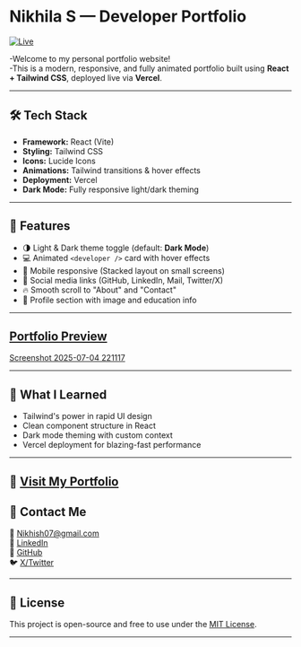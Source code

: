 # Nikhila S — Developer Portfolio
[![Live](https://img.shields.io/badge/Live-Demo-brightgreen?style=for-the-badge&logo=render&logoColor=white)](https://nikhila-s.vercel.app/)

-Welcome to my personal portfolio website!  
-This is a modern, responsive, and fully animated portfolio built using **React + Tailwind CSS**, deployed live via **Vercel**.


---

## 🛠 Tech Stack

- **Framework:** React (Vite)
- **Styling:** Tailwind CSS
- **Icons:** Lucide Icons
- **Animations:** Tailwind transitions & hover effects
- **Deployment:** Vercel
- **Dark Mode:** Fully responsive light/dark theming

---

## 🚀 Features

- 🌗 Light & Dark theme toggle (default: **Dark Mode**)
- 💻 Animated `<developer />` card with hover effects
- 📱 Mobile responsive (Stacked layout on small screens)
- 🔗 Social media links (GitHub, LinkedIn, Mail, Twitter/X)
- 🔥 Smooth scroll to "About" and "Contact"
- 📸 Profile section with image and education info

---
## [Portfolio Preview](https://your-screenshot-url.com)  
[Screenshot 2025-07-04 221117]([https://github.com/user-attachments/assets/4dce77f8-8778-4b6c-a283-732f426ad723](https://github-production-user-asset-6210df.s3.amazonaws.com/153297347/462583289-4dce77f8-8778-4b6c-a283-732f426ad723.png?X-Amz-Algorithm=AWS4-HMAC-SHA256&X-Amz-Credential=AKIAVCODYLSA53PQK4ZA%2F20250704%2Fus-east-1%2Fs3%2Faws4_request&X-Amz-Date=20250704T164538Z&X-Amz-Expires=300&X-Amz-Signature=ff9ade62d6efd8c08a55d3776e918470279c28ce8ca4e3ffa1df276ee9e9cc67&X-Amz-SignedHeaders=host))

---

## 🧠 What I Learned

- Tailwind's power in rapid UI design
- Clean component structure in React
- Dark mode theming with custom context
- Vercel deployment for blazing-fast performance

---

🔗 [Visit My Portfolio](https://nikhila-s.vercel.app/)  
---



## 📩 Contact Me

📧 [Nikhish07@gmail.com](mailto:Nikhish07@gmail.com)  
🔗 [LinkedIn](https://linkedin.com/in/nikhila-s-510598263)  
🐙 [GitHub](https://github.com/Nikhilaxx)  
🐦 [X/Twitter](https://x.com/Nikhila07x)

---

## 🧾 License

This project is open-source and free to use under the [MIT License](LICENSE).

---

